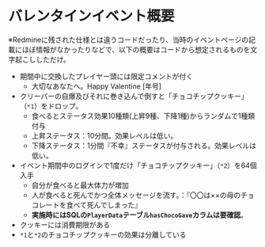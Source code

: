 # バレンタインイベント概要
※Redmineに残された仕様とは違うコードだったり、当時のイベントページの記載にほぼ情報がなかったりなどで、以下の概要はコードから想定されるものを文字起こししただけ。

* 期間中に交換したプレイヤー頭には限定コメントが付く
    * 大切なあなたへ。Happy Valentine [年号]
* クリーパーの自爆及びそれに巻き込んで倒すと「チョコチップクッキー」（`*1`）をドロップ。
    * 食べるとステータス効果10種類(上昇9種、下降1種)からランダムで1種類付与
    * 上昇ステータス：10分間。効果レベルは低い。
    * 下降ステータス：1分間『不幸』ステータスが付与される。効果レベルは低い。
* イベント期間中のログインで1度だけ「チョコチップクッキー」（`*2`）を64個入手
    * 自分が食べると最大体力が増加
    * 人が食べると死んでかつ全体メッセージを流す。：『〇〇は××の母のチョコレートを食べて死んでしまった』
    * **実施時にはSQLの`PlayerData`テーブル`hasChocoGave`カラムは要確認**。
* クッキーには消費期限がある
* `*1`と`*2`のチョコチップクッキーの効果は分離している